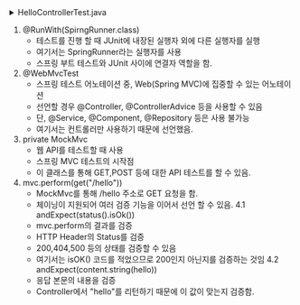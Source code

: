 <details>
<summary> HelloControllerTest.java</summary>

``` java
package spring.java.webapp.web;

import org.junit.jupiter.api.Test;
import org.springframework.beans.factory.annotation.Autowired;
import org.springframework.boot.test.autoconfigure.web.servlet.WebMvcTest;
import org.springframework.test.context.junit4.SpringRunner;
import org.springframework.test.web.servlet.MockMvc;

@RunWith(SpringRunner.class)
@WebMvcTest(controllers = HelloController.class)
public class HelloControllerTest {

    @Autowired
    private MockMvc mvc;

    @Test
    public void hello가_리턴된다() throws Exception {
        String hello = "hello";

        mvc.perform(get("/hello")).andExpect(status().isOk()).andExpect(content().string(hello));

    }

}
```
</details>

1. @RunWith(SpirngRunner.class)
    - 테스트를 진행 할 때 JUnit에 내장된 실행자 외에 다른 실행자를 실행
    - 여기서는 SpringRunner라는 실행자를 사용
    - 스프링 부트 테스트와 JUnit 사이에 연결자 역할을 함.
2. @WebMvcTest
    - 스프링 테스트 어노테이션 중, Web(Spring MVC)에 집중할 수 있는 어노테이션
    - 선언할 경우 @Controller, @ControllerAdvice 등을 사용할 수 있음
    - 단, @Service, @Component, @Repository 등은 사용 불가능
    - 여기서는 컨트롤러만 사용하기 때문에 선언했음.
3. private MockMvc
    - 웹 API를 테스트할 때 사용
    - 스프링 MVC 테스트의 시작점
    - 이 클래스를 통해 GET,POST 등에 대한 API 테스트를 할 수 있음.
4. mvc.perform(get("/hello"))
    - MockMvc를 통해 /hello 주소로 GET 요청을 함.
    - 체이닝이 지원되어 여러 검증 기능을 이어서 선언 할 수 있음.
4.1 andExpect(status().isOk())
    - mvc.perform의 결과를 검증
    - HTTP Header의 Status를 검증
    - 200,404,500 등의 상태를 검증할 수 있음
    - 여기서는 isOK() 코드를 적었으므로 200인지 아닌지를 검증하는 것임
4.2 andExpect(content.string(hello))
    - 응답 본문의 내용을 검증
    - Controller에서 "hello"를 리턴하기 때문에 이 값이 맞는지 검증함.

